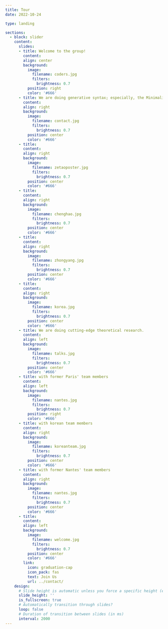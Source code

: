 ```yaml
---
title: Tour
date: 2022-10-24

type: landing

sections:
  - block: slider
    content:
      slides:
      - title: Welcome to the group!
        content: 
        align: center
        background:
          image:
            filename: coders.jpg
            filters:
              brightness: 0.7
          position: right
          color: '#666'
      - title: We are doing generative syntax; especially, the Minimalist Program.
        content:
        align: right
        background:
          image:
            filename: contact.jpg
            filters:
              brightness: 0.7
          position: center
          color: '#666'
      - title:
        content:
        align: right
        background:
          image:
            filename: zetaoposter.jpg
            filters:
              brightness: 0.7
          position: center
          color: '#666'
      - title:
        content:
        align: right
        background:
          image:
            filename: chenghao.jpg
            filters:
              brightness: 0.7
          position: center
          color: '#666'
      - title:
        content:
        align: right
        background:
          image:
            filename: zhongyang.jpg
            filters:
              brightness: 0.7
          position: center
          color: '#666'
      - title:
        content:
        align: right
        background:
          image:
            filename: korea.jpg
            filters:
              brightness: 0.7
          position: center
          color: '#666'
      - title: We are doing cutting-edge theoretical research.
        content:
        align: left
        background:
          image:
            filename: talks.jpg
            filters:
              brightness: 0.7
          position: center
          color: '#666'
      - title: with former Paris' team members
        content:
        align: left
        background:
          image:
            filename: nantes.jpg
            filters:
              brightness: 0.7
          position: right
          color: '#666'
      - title: with korean team members
        content:
        align: right
        background:
          image:
            filename: koreanteam.jpg
            filters:
              brightness: 0.7
          position: center
          color: '#666'
      - title: with former Nantes' team members
        content:
        align: right
        background:
          image:
            filename: nantes.jpg
            filters:
              brightness: 0.7
          position: center
          color: '#666'
      - title:
        content:
        align: left
        background:
          image:
            filename: welcome.jpg
            filters:
              brightness: 0.7
          position: center
          color: '#666'
        link:
          icon: graduation-cap
          icon_pack: fas
          text: Join Us
          url: ../contact/
    design:
      # Slide height is automatic unless you force a specific height (e.g. '400px')
      slide_height: ''
      is_fullscreen: true
      # Automatically transition through slides?
      loop: false
      # Duration of transition between slides (in ms)
      interval: 2000
---
```

